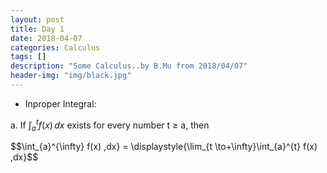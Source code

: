 ```yaml
---
layout: post
title: Day 1
date: 2018-04-07
categories: Calculus
tags: []
description: "Some Calculus..by B.Mu from 2018/04/07"
header-img: "img/black.jpg"
---
```

- Inproper Integral:

a. If $\displaystyle{\int_{a}^{t} f(x) \,dx}$ exists for
every number t $\ge$ a, then

$$\int_{a}^{\infty} f(x) \,dx} = \displaystyle{\lim_{t \to+\infty}\int_{a}^{t} f(x) \,dx}$$


        

